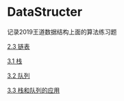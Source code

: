 # DataStructer

记录2019王道数据结构上面的算法练习题

[2.3 链表](https://github.com/Hoonly/DataStructer/tree/master/2.3)

[3.1 栈](https://github.com/Hoonly/DataStructer/tree/master/3.1)

[3.2 队列](https://github.com/Hoonly/DataStructer/tree/master/3.2)

[3.3 栈和队列的应用](https://github.com/Hoonly/DataStructer/tree/master/3.3)
